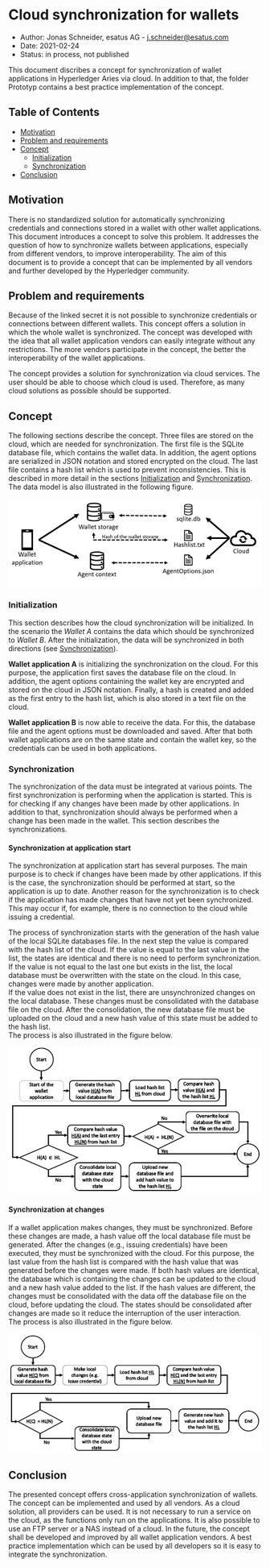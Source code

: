 # Cloud synchronization for wallets

- Author: Jonas Schneider, esatus AG - j.schneider@esatus.com
- Date: 2021-02-24
- Status: in process, not published

This document discribes a concept for synchronization of wallet applications in Hyperledger Aries via cloud. In addition to that, the folder Prototyp contains a best practice implementation of the concept.

## Table of Contents <!-- omit in toc -->

- [Motivation](#motivation)
- [Problem and requirements](#problem-and-requirements)
- [Concept](#concept)
  - [Initialization](#initialization)
  - [Synchronization](#synchronization)
- [Conclusion](#conclusion)

## Motivation

There is no standardized solution for automatically synchronizing credentials and connections stored in a wallet with other wallet applications. This document introduces a concept to solve this problem. It addresses the question of how to synchronize wallets between applications, especially from different vendors, to improve interoperability. The aim of this document is to provide a concept that can be implemented by all vendors and further developed by the Hyperledger community.

## Problem and requirements

Because of the linked secret it is not possible to synchronize credentials or connections between different wallets. This concept offers a solution in which the whole wallet is synchronized. The concept was developed with the idea that all wallet application vendors can easily integrate without any restrictions. The more vendors participate in the concept, the better the interoperability of the wallet applications.

The concept provides a solution for synchronization via cloud services. The user should be able to choose which cloud is used. Therefore, as many cloud solutions as possible should be supported.

## Concept

The following sections describe the concept. Three files are stored on the cloud, which are needed for synchronization. The first file is the SQLite database file, which contains the wallet data. In addition, the agent options are serialized in JSON notation and stored encrypted on the cloud. The last file contains a hash list which is used to prevent inconsistencies. This is described in more detail in the sections [Initialization](#initialization) and [Synchronization](#synchronization).\
The data model is also illustrated in the following figure.

![Data model](https://github.com/esatus/Hyperledger_Wallet_Synchronisation/blob/main/img/Data_on_cloud.PNG "Data model")

### Initialization

This section describes how the cloud synchronization will be initialized. In the scenario the *Wallet A* contains the data which should be synchronized to *Wallet B*. After the initialization, the data will be synchronized in both directions (see [Synchronization](#synchronization)).

**Wallet application A** is initializing the synchronization on the cloud. For this purpose, the application first saves the database file on the cloud. In addition, the agent options containing the wallet key are encrypted and stored on the cloud in JSON notation. Finally, a hash is created and added as the first entry to the hash list, which is also stored in a text file on the cloud.

**Wallet application B** is now able to receive the data. For this, the database file and the agent options must be downloaded and saved. After that both wallet applications are on the same state and contain the wallet key, so the credentials can be used in both applications.

### Synchronization

The synchronization of the data must be integrated at various points. The first synchronization is performing when the application is started. This is for checking if any changes have been made by other applications. In addition to that, synchronization should always be performed when a change has been made in the wallet. This section describes the synchronizations.

#### Synchronization at application start

The synchronization at application start has several purposes. The main purpose is to check if changes have been made by other applications. If this is the case, the synchronization should be performed at start, so the application is up to date. Another reason for the synchronization is to check if the application has made changes that have not yet been synchronized. This may occur if, for example, there is no connection to the cloud while issuing a credential.

The process of synchronization starts with the generation of the hash value of the local SQLite databases file. In the next step the value is compared with the hash list of the cloud. If the value is equal to the last value in the list, the states are identical and there is no need to perform synchronization. If the value is not equal to the last one but exists in the list, the local database must be overwritten with the state on the cloud. In this case, changes were made by another application.\
If the value does not exist in the list, there are unsynchronized changes on the local database. These changes must be consolidated with the database file on the cloud. After the consolidation, the new database file must be uploaded on the cloud and a new hash value of this state must be added to the hash list.\
The process is also illustrated in the figure below.

![Synchronization process](https://github.com/esatus/Hyperledger_Wallet_Synchronisation/blob/main/img/Sync_at_Start.PNG "Synchronization process")

#### Synchronization at changes

If a wallet application makes changes, they must be synchronized. Before these changes are made, a hash value off the local database file must be generated. After the changes (e.g., issuing credentials) have been executed, they must be synchronized with the cloud. For this purpose, the last value from the hash list is compared with the hash value that was generated before the changes were made. If both hash values are identical, the database which is containing the changes can be updated to the cloud and a new hash value added to the list. If the hash values are different, the changes must be consolidated with the data off the database file on the cloud, before updating the cloud. The states should be consolidated after changes are made so it reduce the interruption of the user interaction.\
The process is also illustrated in the figure below.

![Synchronization process](https://github.com/esatus/Hyperledger_Wallet_Synchronisation/blob/main/img/Sync_at_changes.PNG "Synchronization process")

## Conclusion

The presented concept offers cross-application synchronization of wallets. The concept can be implemented and used by all vendors. As a cloud solution, all providers can be used. It is not necessary to run a service on the cloud, as the functions only run on the applications. It is also possible to use an FTP server or a NAS instead of a cloud. In the future, the concept shall be developed and improved by all wallet application vendors. A best practice implementation which can be used by all developers so it is easy to integrate the synchronization.

